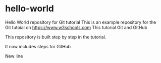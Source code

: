 # hello-world
Hello World repository for Git tutorial
This is an example repository for the Git tutoial on https://www.w3schools.com
This tutorial Git and GitHub

This repository is built step by step in the tutorial.

It now includes steps for GitHub

New line
